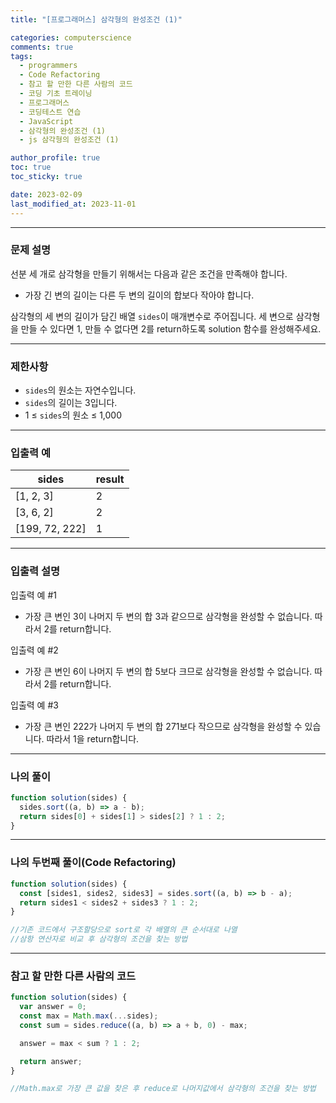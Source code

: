 ```yaml
---
title: "[프로그래머스] 삼각형의 완성조건 (1)"

categories: computerscience
comments: true
tags:
  - programmers
  - Code Refactoring
  - 참고 할 만한 다른 사람의 코드
  - 코딩 기초 트레이닝
  - 프로그래머스
  - 코딩테스트 연습
  - JavaScript
  - 삼각형의 완성조건 (1)
  - js 삼각형의 완성조건 (1)

author_profile: true
toc: true
toc_sticky: true

date: 2023-02-09
last_modified_at: 2023-11-01
---
```


---

### 문제 설명

선분 세 개로 삼각형을 만들기 위해서는 다음과 같은 조건을 만족해야 합니다.

- 가장 긴 변의 길이는 다른 두 변의 길이의 합보다 작아야 합니다.

삼각형의 세 변의 길이가 담긴 배열 `sides`이 매개변수로 주어집니다. 세 변으로 삼각형을 만들 수 있다면 1, 만들 수 없다면 2를 return하도록 solution 함수를 완성해주세요.

---

### 제한사항

- `sides`의 원소는 자연수입니다.
- `sides`의 길이는 3입니다.
- 1 ≤ `sides`의 원소 ≤ 1,000

---

### 입출력 예

| sides          | result |
| -------------- | ------ |
| [1, 2, 3]      | 2      |
| [3, 6, 2]      | 2      |
| [199, 72, 222] | 1      |

---

### 입출력 설명

입출력 예 #1

- 가장 큰 변인 3이 나머지 두 변의 합 3과 같으므로 삼각형을 완성할 수 없습니다. 따라서 2를 return합니다.

입출력 예 #2

- 가장 큰 변인 6이 나머지 두 변의 합 5보다 크므로 삼각형을 완성할 수 없습니다. 따라서 2를 return합니다.

입출력 예 #3

- 가장 큰 변인 222가 나머지 두 변의 합 271보다 작으므로 삼각형을 완성할 수 있습니다. 따라서 1을 return합니다.

---

### 나의 풀이

```jsx
function solution(sides) {
  sides.sort((a, b) => a - b);
  return sides[0] + sides[1] > sides[2] ? 1 : 2;
}
```

---

### 나의 두번째 풀이(Code Refactoring)

```jsx
function solution(sides) {
  const [sides1, sides2, sides3] = sides.sort((a, b) => b - a);
  return sides1 < sides2 + sides3 ? 1 : 2;
}

//기존 코드에서 구조할당으로 sort로 각 배열의 큰 순서대로 나열
//삼항 연산자로 비교 후 삼각형의 조건을 찾는 방법
```

---

### 참고 할 만한 다른 사람의 코드

```jsx
function solution(sides) {
  var answer = 0;
  const max = Math.max(...sides);
  const sum = sides.reduce((a, b) => a + b, 0) - max;

  answer = max < sum ? 1 : 2;

  return answer;
}

//Math.max로 가장 큰 값을 찾은 후 reduce로 나머지값에서 삼각형의 조건을 찾는 방법
```
